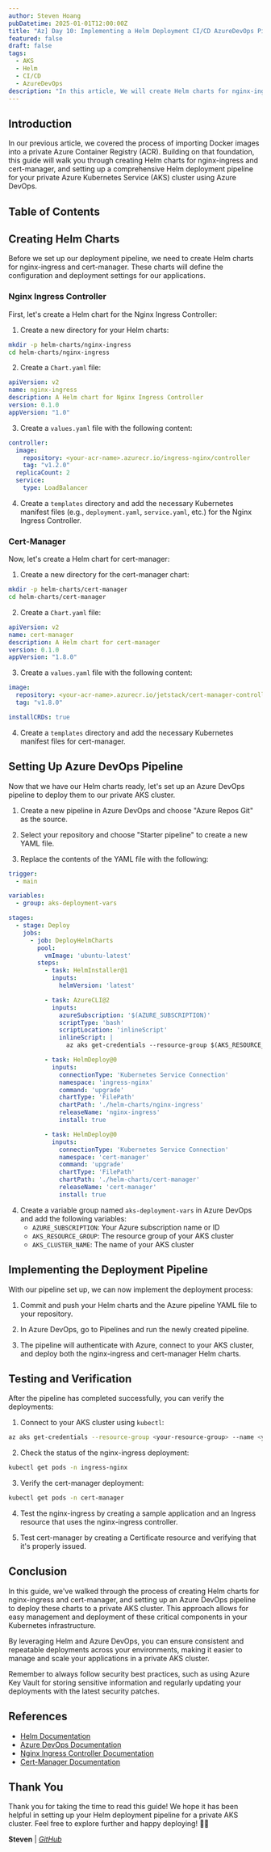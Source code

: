 ```yaml
---
author: Steven Hoang
pubDatetime: 2025-01-01T12:00:00Z
title: "Az] Day 10: Implementing a Helm Deployment CI/CD AzureDevOps Pipeline for a Private AKS Cluster."
featured: false
draft: false
tags:
  - AKS
  - Helm
  - CI/CD
  - AzureDevOps
description: "In this article, We will create Helm charts for nginx-ingress and cert-manager, and set up a robust CI/CD pipeline using Azure DevOps for Helm deployments to a private AKS cluster."
---
```


## Introduction

In our previous article, we covered the process of importing Docker images into a private Azure Container Registry (ACR). 
Building on that foundation, this guide will walk you through creating Helm charts for nginx-ingress and cert-manager, and setting up a comprehensive Helm deployment pipeline for your private Azure Kubernetes Service (AKS) cluster using Azure DevOps.

## Table of Contents

## Creating Helm Charts

Before we set up our deployment pipeline, we need to create Helm charts for nginx-ingress and cert-manager. 
These charts will define the configuration and deployment settings for our applications.

### Nginx Ingress Controller

First, let's create a Helm chart for the Nginx Ingress Controller:

1. Create a new directory for your Helm charts:

```bash
mkdir -p helm-charts/nginx-ingress
cd helm-charts/nginx-ingress
```

2. Create a `Chart.yaml` file:

```yaml
apiVersion: v2
name: nginx-ingress
description: A Helm chart for Nginx Ingress Controller
version: 0.1.0
appVersion: "1.0"
```

3. Create a `values.yaml` file with the following content:

```yaml
controller:
  image:
    repository: <your-acr-name>.azurecr.io/ingress-nginx/controller
    tag: "v1.2.0"
  replicaCount: 2
  service:
    type: LoadBalancer
```

4. Create a `templates` directory and add the necessary Kubernetes manifest files (e.g., `deployment.yaml`, `service.yaml`, etc.) for the Nginx Ingress Controller.

### Cert-Manager

Now, let's create a Helm chart for cert-manager:

1. Create a new directory for the cert-manager chart:

```bash
mkdir -p helm-charts/cert-manager
cd helm-charts/cert-manager
```

2. Create a `Chart.yaml` file:

```yaml
apiVersion: v2
name: cert-manager
description: A Helm chart for cert-manager
version: 0.1.0
appVersion: "1.8.0"
```

3. Create a `values.yaml` file with the following content:

```yaml
image:
  repository: <your-acr-name>.azurecr.io/jetstack/cert-manager-controller
  tag: "v1.8.0"

installCRDs: true
```

4. Create a `templates` directory and add the necessary Kubernetes manifest files for cert-manager.

## Setting Up Azure DevOps Pipeline

Now that we have our Helm charts ready, let's set up an Azure DevOps pipeline to deploy them to our private AKS cluster.

1. Create a new pipeline in Azure DevOps and choose "Azure Repos Git" as the source.

2. Select your repository and choose "Starter pipeline" to create a new YAML file.

3. Replace the contents of the YAML file with the following:

```yaml
trigger:
  - main

variables:
  - group: aks-deployment-vars

stages:
  - stage: Deploy
    jobs:
      - job: DeployHelmCharts
        pool:
          vmImage: 'ubuntu-latest'
        steps:
          - task: HelmInstaller@1
            inputs:
              helmVersion: 'latest'

          - task: AzureCLI@2
            inputs:
              azureSubscription: '$(AZURE_SUBSCRIPTION)'
              scriptType: 'bash'
              scriptLocation: 'inlineScript'
              inlineScript: |
                az aks get-credentials --resource-group $(AKS_RESOURCE_GROUP) --name $(AKS_CLUSTER_NAME)

          - task: HelmDeploy@0
            inputs:
              connectionType: 'Kubernetes Service Connection'
              namespace: 'ingress-nginx'
              command: 'upgrade'
              chartType: 'FilePath'
              chartPath: './helm-charts/nginx-ingress'
              releaseName: 'nginx-ingress'
              install: true

          - task: HelmDeploy@0
            inputs:
              connectionType: 'Kubernetes Service Connection'
              namespace: 'cert-manager'
              command: 'upgrade'
              chartType: 'FilePath'
              chartPath: './helm-charts/cert-manager'
              releaseName: 'cert-manager'
              install: true
```

4. Create a variable group named `aks-deployment-vars` in Azure DevOps and add the following variables:
    - `AZURE_SUBSCRIPTION`: Your Azure subscription name or ID
    - `AKS_RESOURCE_GROUP`: The resource group of your AKS cluster
    - `AKS_CLUSTER_NAME`: The name of your AKS cluster

## Implementing the Deployment Pipeline

With our pipeline set up, we can now implement the deployment process:

1. Commit and push your Helm charts and the Azure pipeline YAML file to your repository.

2. In Azure DevOps, go to Pipelines and run the newly created pipeline.

3. The pipeline will authenticate with Azure, connect to your AKS cluster, and deploy both the nginx-ingress and cert-manager Helm charts.

## Testing and Verification

After the pipeline has completed successfully, you can verify the deployments:

1. Connect to your AKS cluster using `kubectl`:

```bash
az aks get-credentials --resource-group <your-resource-group> --name <your-aks-cluster-name>
```

2. Check the status of the nginx-ingress deployment:

```bash
kubectl get pods -n ingress-nginx
```

3. Verify the cert-manager deployment:

```bash
kubectl get pods -n cert-manager
```

4. Test the nginx-ingress by creating a sample application and an Ingress resource that uses the nginx-ingress controller.

5. Test cert-manager by creating a Certificate resource and verifying that it's properly issued.

## Conclusion

In this guide, we've walked through the process of creating Helm charts for nginx-ingress and cert-manager, and setting up an Azure DevOps pipeline to deploy these charts to a private AKS cluster. This approach allows for easy management and deployment of these critical components in your Kubernetes infrastructure.

By leveraging Helm and Azure DevOps, you can ensure consistent and repeatable deployments across your environments, making it easier to manage and scale your applications in a private AKS cluster.

Remember to always follow security best practices, such as using Azure Key Vault for storing sensitive information and regularly updating your deployments with the latest security patches.

## References

- [Helm Documentation](https://helm.sh/docs/)
- [Azure DevOps Documentation](https://docs.microsoft.com/en-us/azure/devops/?view=azure-devops)
- [Nginx Ingress Controller Documentation](https://kubernetes.github.io/ingress-nginx/)
- [Cert-Manager Documentation](https://cert-manager.io/docs/)

## Thank You

Thank you for taking the time to read this guide! We hope it has been helpful in setting up your Helm deployment pipeline for a private AKS cluster. Feel free to explore further and happy deploying! 🚀🌟

**Steven** | _[GitHub](https://github.com/baoduy)_

